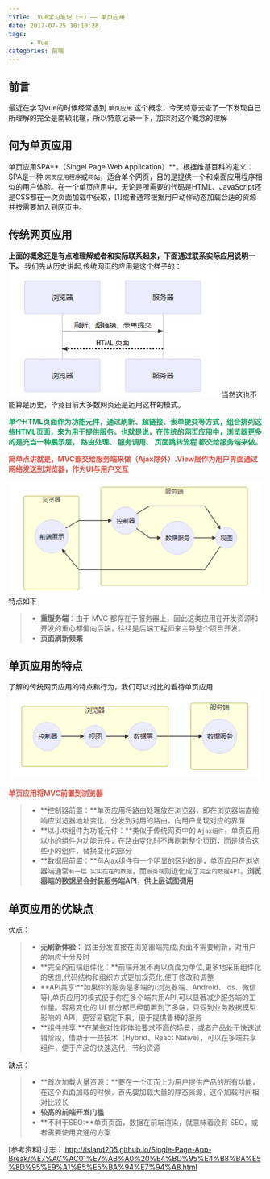 ```yaml
---
title:  Vue学习笔记（三）—— 单页应用 
date: 2017-07-25 10:10:28
tags: 
      - Vue
categories: 前端
---
```


## 前言 ##
最近在学习Vue的时候经常遇到 `单页应用` 这个概念，今天特意去查了一下发现自己所理解的完全是南辕北辙，所以特意记录一下，加深对这个概念的理解

## 何为单页应用 ##
单页应用SPA**（Singel Page Web Application）**。根据维基百科的定义：SPA是一种 `网页应用程序`或`网站`，适合单个网页，目的是提供一个和桌面应用程序相似的用户体验。在一个单页应用中，无论是所需要的代码是HTML、JavaScript还是CSS都在一次页面加载中获取，[1]或者通常根据用户动作动态加载合适的资源并按需要加入到网页中。
## 传统网页应用 ##
**上面的概念还是有点难理解或者和实际联系起来，下面通过联系实际应用说明一下。**
我们先从历史讲起,传统网页的应用是这个样子的：
![](003_singel_page/tra_webPage.jpg)
当然这也不能算是历史，毕竟目前大多数网页还是运用这样的模式。
**<p style="color:#15A05D;display：block">单个HTML页面作为功能元件，通过刷新、超链接、表单提交等方式，组合排列这些HTML页面，来为用于提供服务。也就是说，在传统的网页应用中，浏览器更多的是充当一种展示层， 路由处理、 服务调用、 页面跳转流程 都交给服务端来做。</p>**
**<p style="color:#DD5044;display：block">简单点讲就是，MVC都交给服务端来做（Ajax除外）.View层作为用户界面通过网络发送到浏览器，作为UI与用户交互</p>**
![](003_singel_page/traditional.png)
特点如下
>- **重服务端**：由于 MVC 都存在于服务器上，因此这类应用在开发资源和开发的重心都偏向后端，往往是后端工程师来主导整个项目开发。
>- **页面刷新频繁**

## 单页应用的特点 ##
了解的传统网页应用的特点和行为，我们可以对比的看待单页应用
![](003_singel_page/morden.png)
**<p style="color:#DD5044;display：block">单页应用将MVC前置到浏览器</p>**
>- **控制器前置：**单页应用将路由处理放在浏览器，即在浏览器端直接响应浏览器地址变化，分发到对用的路由，向用户呈现对应的界面
>- **以小块组件为功能元件：**类似于传统网页中的 `Ajax组件`，单页应用以小的组件为功能元件，在路由变化时不再刷新整个页面，而是组合这些小的组件，替换变化的部分
>- **数据层前置：**与Ajax组件有一个明显的区别的是，单页应用在浏览器端通常`有一层 实实在在的数据`，而`服务端`则退化成了`完全的数据API`。**浏览器端的数据层会封装服务端API，供上层试图调用**

## 单页应用的优缺点 ##
优点：
>- **无刷新体验：** 路由分发直接在浏览器端完成,页面不需要刷新，对用户的响应十分及时
>- **完全的前端组件化：**前端开发不再以页面为单位,更多地采用组件化的思想,代码结构和组织方式更加规范化,便于修改和调整
>- **API共享:**如果你的服务是多端的(浏览器端、Android、ios、微信等),单页应用的模式便于你在多个端共用API,可以显著减少服务端的工作量。容易变化的 UI 部分都已经前置到了多端，只受到业务数据模型影响的 API，更容易稳定下来，便于提供鲁棒的服务
>- **组件共享:**在某些对性能体验要求不高的场景，或者产品处于快速试错阶段，借助于一些技术（Hybrid、React Native），可以在多端共享组件，便于产品的快速迭代，节约资源

缺点：
>- **首次加载大量资源：**要在一个页面上为用户提供产品的所有功能，在这个页面加载的时候，首先要加载大量的静态资源，这个加载时间相对比较长
>- **较高的前端开发门槛**
>- **不利于SEO:**单页页面，数据在前端渲染，就意味着没有 SEO，或者需要使用变通的方案

[参考资料]寸志：
http://island205.github.io/Single-Page-App-Break/%E7%AC%AC01%E7%AB%A0%20%E4%BD%95%E4%B8%BA%E5%8D%95%E9%A1%B5%E5%BA%94%E7%94%A8.html


